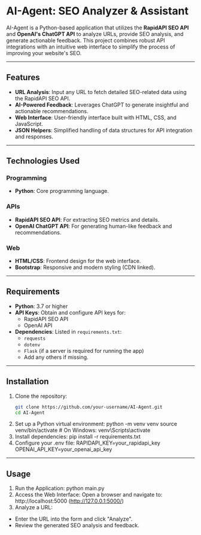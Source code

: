 # AI-Agent: SEO Analyzer & Assistant

AI-Agent is a Python-based application that utilizes the **RapidAPI SEO API** and **OpenAI's ChatGPT API** to analyze URLs, provide SEO analysis, and generate actionable feedback. This project combines robust API integrations with an intuitive web interface to simplify the process of improving your website's SEO.

---

## Features

- **URL Analysis**: Input any URL to fetch detailed SEO-related data using the RapidAPI SEO API.
- **AI-Powered Feedback**: Leverages ChatGPT to generate insightful and actionable recommendations.
- **Web Interface**: User-friendly interface built with HTML, CSS, and JavaScript.
- **JSON Helpers**: Simplified handling of data structures for API integration and responses.

---

## Technologies Used

### Programming
- **Python**: Core programming language.

### APIs
- **RapidAPI SEO API**: For extracting SEO metrics and details.
- **OpenAI ChatGPT API**: For generating human-like feedback and recommendations.

### Web
- **HTML/CSS**: Frontend design for the web interface.
- **Bootstrap**: Responsive and modern styling (CDN linked).

---

## Requirements

- **Python**: 3.7 or higher
- **API Keys**: Obtain and configure API keys for:
  - RapidAPI SEO API
  - OpenAI API
- **Dependencies**: Listed in `requirements.txt`:
  - `requests`
  - `dotenv`
  - `Flask` (if a server is required for running the app)
  - Add any others if missing.

---

## Installation

1. Clone the repository:
   ```bash
   git clone https://github.com/your-username/AI-Agent.git
   cd AI-Agent
2. Set up a Python virtual environment:
   python -m venv venv
   source venv/bin/activate  # On Windows: venv\Scripts\activate
3. Install dependencies:
   pip install -r requirements.txt
4. Configure your .env file:
   RAPIDAPI_KEY=your_rapidapi_key
   OPENAI_API_KEY=your_openai_api_key
   
---

## Usage
1. Run the Application:
   python main.py
2. Access the Web Interface: Open a browser and navigate to: http://localhost:5000 (http://127.0.0.1:5000/)
3. Analyze a URL:
* Enter the URL into the form and click "Analyze".
* Review the generated SEO analysis and feedback.


